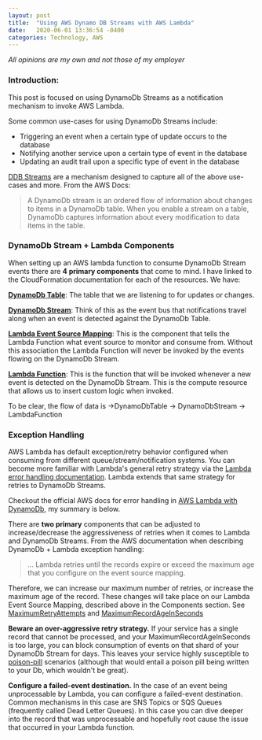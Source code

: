 ```yaml
---
layout: post
title:  "Using AWS Dynamo DB Streams with AWS Lambda"
date:   2020-06-01 13:36:54 -0400
categories: Technology, AWS
---
```



 *All opinions are my own and not those of my employer*
 
 
### Introduction:
 
 
 
This post is focused on using DynamoDb Streams as a notification mechanism to invoke AWS Lambda.

Some common use-cases for using DynamoDb Streams include:
* Triggering an event when a certain type of update occurs to the database
* Notifying another service upon a certain type of event in the database
* Updating an audit trail upon a specific type of event in the database

[DDB Streams](https://docs.aws.amazon.com/amazonDynamoDb/latest/developerguide/Streams.html) are a mechanism designed to capture all of the above use-cases and more. From the AWS Docs: 
> A DynamoDb stream is an ordered flow of information about changes to items in a DynamoDb table. When you enable a stream on a table, DynamoDb captures information about every modification to data items in the table. 
 
 
 
### DynamoDb Stream + Lambda Components
 
 
When setting up an AWS lambda function to consume DynamoDb Stream events there are **4 primary components** that come to mind.  I have linked to the CloudFormation documentation for each of the resources. We have:

[**DynamoDb Table**](https://docs.aws.amazon.com/AWSCloudFormation/latest/UserGuide/aws-resource-dynamodb-table.html): The table that we are listening to for updates or changes.

[**DynamoDb Stream**](https://docs.aws.amazon.com/AWSCloudFormation/latest/UserGuide/aws-resource-dynamodb-table.html#cfn-dynamodb-table-streamspecification): Think of this as the event bus that notifications travel along when an event is detected against the DynamoDb Table.

[**Lambda Event Source Mapping**](https://docs.aws.amazon.com/AWSCloudFormation/latest/UserGuide/aws-resource-lambda-eventsourcemapping.html#cfn-lambda-eventsourcemapping-maximumretryattempts): This is the component that tells the Lambda Function what event source to monitor and consume from. Without this association the Lambda Function will never be invoked by the events flowing on the DynamoDb Stream.

[**Lambda Function**](https://docs.aws.amazon.com/AWSCloudFormation/latest/UserGuide/aws-resource-lambda-function.html): This is the function that will be invoked whenever a new event is detected on the DynamoDb Stream. This is the compute resource that allows us to insert custom logic when invoked.


To be clear, the flow of data is ->DynamoDbTable -> DynamoDbStream -> LambdaFunction


### Exception Handling

AWS Lambda has default exception/retry behavior configured when consuming from different queue/stream/notification systems. You can become more familiar with Lambda's general retry strategy via the [Lambda error handling documentation](https://docs.aws.amazon.com/lambda/latest/dg/invocation-retries.html). Lambda extends that same strategy for retries to DynamoDb Streams.

Checkout the official AWS docs for error handling in [AWS Lambda with DynamoDb](https://docs.aws.amazon.com/lambda/latest/dg/with-ddb.html#services-DynamoDb-errors), my summary is below.

There are **two primary** components that can be adjusted to increase/decrease the aggressiveness of retries when it comes to Lambda and DynamoDb Streams. From the AWS documentation when describing DynamoDb + Lambda exception handling: 
> ... Lambda retries until the records expire or exceed the maximum age that you configure on the event source mapping. 

Therefore, we can increase our maximum number of retries, or increase the maximum age of the record. These changes will take place on our Lambda Event Source Mapping, described above in the Components section. See [MaximumRetryAttempts](https://docs.aws.amazon.com/AWSCloudFormation/latest/UserGuide/aws-resource-lambda-eventsourcemapping.html#cfn-lambda-eventsourcemapping-maximumretryattempts) and [MaximumRecordAgeInSeconds](https://docs.aws.amazon.com/AWSCloudFormation/latest/UserGuide/aws-resource-lambda-eventsourcemapping.html#cfn-lambda-eventsourcemapping-maximumrecordageinseconds)


**Beware an over-aggressive retry strategy.** If your service has a single record that cannot be processed, and your MaximumRecordAgeInSeconds is too large, you can block consumption of events on that shard of your DynamoDb Stream for days. This leaves your service highly susceptible to [poison-pill](https://aws.amazon.com/message-queue/features/) scenarios (although that would entail a poison pill being written to your Db, which wouldn't be great).

**Configure a failed-event destination.** In the case of an event being unprocessable by Lambda, you can configure a failed-event destination.  Common mechanisms in this case are SNS Topics or SQS Queues (frequently called Dead Letter Queues). In this case you can dive deeper into the record that was unprocessable and hopefully root cause the issue that occurred in your Lambda function.
